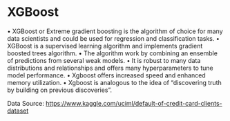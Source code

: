# XGBoost

• XGBoost or Extreme gradient boosting is the algorithm of choice for many data scientists and could be used for regression and classification tasks.
• XGBoost is a supervised learning algorithm and implements gradient boosted trees algorithm.
• The algorithm work by combining an ensemble of predictions from several weak models.
• It is robust to many data distributions and relationships and offers many hyperparameters to tune model performance.
• Xgboost offers increased speed and enhanced memory utilization.
• Xgboost is analogous to the idea of “discovering truth by building on previous discoveries”.

Data Source: https://www.kaggle.com/uciml/default-of-credit-card-clients-dataset
